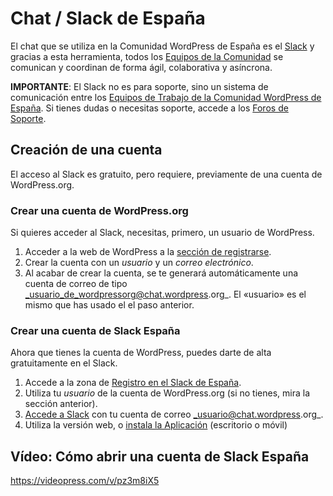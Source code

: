 # Chat / Slack de España

El chat que se utiliza en la Comunidad WordPress de España es el [Slack](https://slack.com/intl/es-es/) y gracias a esta herramienta, todos los [Equipos de la Comunidad](https://es.wordpress.org/team/) se comunican y coordinan de forma ágil, colaborativa y asíncrona.

**IMPORTANTE**: El Slack no es para soporte, sino un sistema de comunicación entre los [Equipos de Trabajo de la Comunidad WordPress de España](https://es.wordpress.org/team/). Si tienes dudas o necesitas soporte, accede a los [Foros de Soporte](https://es.wordpress.org/support/).

## Creación de una cuenta

El acceso al Slack es gratuito, pero requiere, previamente de una cuenta de WordPress.org.

### Crear una cuenta de WordPress.org

Si quieres acceder al Slack, necesitas, primero, un usuario de WordPress.

1.  Acceder a la web de WordPress a la [sección de registrarse](https://login.wordpress.org/register?locale=es_ES).
2.  Crear la cuenta con un _usuario_ y un _correo electrónico_.
3.  Al acabar de crear la cuenta, se te generará automáticamente una cuenta de correo de tipo _usuario_de_wordpressorg@chat.wordpress.org_. El «usuario» es el mismo que has usado el el paso anterior.

### Crear una cuenta de Slack España

Ahora que tienes la cuenta de WordPress, puedes darte de alta gratuitamente en el Slack.

1.  Accede a la zona de [Registro en el Slack de España](https://wpes.slack.com/signup).
2.  Utiliza tu _usuario_ de la cuenta de WordPress.org (si no tienes, mira la sección anterior).
3.  [Accede a Slack](https://wpes.slack.com/signin) con tu cuenta de correo _usuario@chat.wordpress.org_.
4.  Utiliza la versión web, o [instala la Aplicación](https://slack.com/intl/es-es/downloads/) (escritorio o móvil)

## Vídeo: Cómo abrir una cuenta de Slack España

https://videopress.com/v/pz3m8iX5
